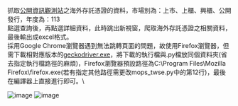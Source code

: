 抓取[公開資訊觀測站](https://mops.twse.com.tw/mops/web/t51sb03)之海外存託憑證的資料，市場別為：上市、上櫃、興櫃、公開發行，年度為：113\
點選查詢後，再點選詳細資料，此時跳出新視窗，爬取海外存託憑證之相關資料，最後輸出成excel格式。\
採用Google Chrome瀏覽器遇到無法跳轉頁面的問題，故使用Firefox瀏覽器，但需下載相對應版本的[geckodriver.exe](https://github.com/mozilla/geckodriver/releases)，將下載的執行檔與.py檔放同個資料夾(省去指定執行檔路徑的麻煩)，Firefox瀏覽器預設路徑為C:\Program Files\Mozilla Firefox\firefox.exe(若有指定其他路徑需更改mops_twse.py中的第12行)，最後在編譯器上直接進行即可。\

![image](https://github.com/rebornlife0218/Web_Crawler/assets/162146061/ae8c8d6e-2efd-4ec9-b012-82371da99100)
![image](https://github.com/rebornlife0218/Web_Crawler/assets/162146061/bf524107-10f9-4683-ba36-fcb51939101e)
